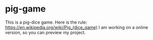 # pig-game
This is a pig-dice game. Here is the rule: https://en.wikipedia.org/wiki/Pig_(dice_game)
I am working on a online version, so you can preview my project.
